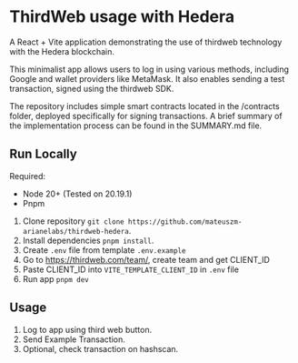 # ThirdWeb usage with Hedera
A React + Vite application demonstrating the use of thirdweb technology with the Hedera blockchain.

This minimalist app allows users to log in using various methods, including Google and wallet providers like MetaMask. It also enables sending a test transaction, signed using the thirdweb SDK.

The repository includes simple smart contracts located in the /contracts folder, deployed specifically for signing transactions.
A brief summary of the implementation process can be found in the SUMMARY.md file.

## Run Locally
Required:
- Node 20+ (Tested on 20.19.1)
- Pnpm


1. Clone repository `git clone https://github.com/mateuszm-arianelabs/thirdweb-hedera`.
2. Install dependencies `pnpm install`.
3. Create `.env` file from template `.env.example`
4. Go to https://thirdweb.com/team/, create team and get CLIENT_ID
5. Paste CLIENT_ID into `VITE_TEMPLATE_CLIENT_ID` in `.env` file
6. Run app `pnpm dev`

## Usage
1. Log to app using third web button.
2. Send Example Transaction.
3. Optional, check transaction on hashscan.